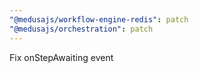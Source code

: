 ```yaml
---
"@medusajs/workflow-engine-redis": patch
"@medusajs/orchestration": patch
---
```


Fix onStepAwaiting event
